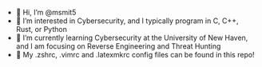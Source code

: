 - 👋 Hi, I’m @msmit5
- 👀 I’m interested in Cybersecurity, and I typically program in C, C++, Rust, or Python
- 🌱 I’m currently learning Cybersecurity at the University of New Haven, and I am focusing on Reverse Engineering and Threat Hunting
- 🐧 My .zshrc, .vimrc and .latexmkrc config files can be found in this repo! 
